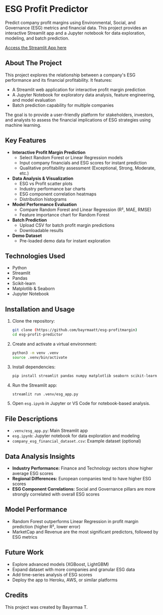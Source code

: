 # ESG Profit Predictor

Predict company profit margins using Environmental, Social, and Governance (ESG) metrics and financial data. This project provides an interactive Streamlit app and a Jupyter notebook for data exploration, modeling, and batch prediction.

[Access the Streamlit App here](https://esg-profitmargin-bayrmaatt.streamlit.app)

## About The Project

This project explores the relationship between a company's ESG performance and its financial profitability. It features:
- A Streamlit web application for interactive profit margin prediction
- A Jupyter Notebook for exploratory data analysis, feature engineering, and model evaluation
- Batch prediction capability for multiple companies

The goal is to provide a user-friendly platform for stakeholders, investors, and analysts to assess the financial implications of ESG strategies using machine learning.

## Key Features

- **Interactive Profit Margin Prediction**
  - Select Random Forest or Linear Regression models
  - Input company financials and ESG scores for instant prediction
  - Qualitative profitability assessment (Exceptional, Strong, Moderate, etc.)
- **Data Analysis & Visualization**
  - ESG vs Profit scatter plots
  - Industry performance bar charts
  - ESG component correlation heatmaps
  - Distribution histograms
- **Model Performance Evaluation**
  - Compare Random Forest and Linear Regression (R², MAE, RMSE)
  - Feature importance chart for Random Forest
- **Batch Prediction**
  - Upload CSV for batch profit margin predictions
  - Downloadable results
- **Demo Dataset**
  - Pre-loaded demo data for instant exploration

## Technologies Used

- Python
- Streamlit
- Pandas
- Scikit-learn
- Matplotlib & Seaborn
- Jupyter Notebook

## Installation and Usage

1. Clone the repository:
   ```bash
   git clone (https://github.com/bayrmaatt/esg-profitmargin)
   cd esg-profit-predictor
   ```
2. Create and activate a virtual environment:
   ```bash
   python3 -m venv .venv
   source .venv/bin/activate
   ```
3. Install dependencies:
   ```bash
   pip install streamlit pandas numpy matplotlib seaborn scikit-learn
   ```
4. Run the Streamlit app:
   ```bash
   streamlit run .venv/esg_app.py
   ```
5. Open `esg.ipynb` in Jupyter or VS Code for notebook-based analysis.

## File Descriptions

- `.venv/esg_app.py`: Main Streamlit app
- `esg.ipynb`: Jupyter notebook for data exploration and modeling
- `company_esg_financial_dataset.csv`: Example dataset (optional)

## Data Analysis Insights

- **Industry Performance:** Finance and Technology sectors show higher average ESG scores
- **Regional Differences:** European companies tend to have higher ESG scores
- **ESG Component Correlations:** Social and Governance pillars are more strongly correlated with overall ESG scores

## Model Performance

- Random Forest outperforms Linear Regression in profit margin prediction (higher R², lower error)
- MarketCap and Revenue are the most significant predictors, followed by ESG metrics

## Future Work

- Explore advanced models (XGBoost, LightGBM)
- Expand dataset with more companies and granular ESG data
- Add time-series analysis of ESG scores
- Deploy the app to Heroku, AWS, or similar platforms

## Credits

This project was created by Bayarmaa T.
